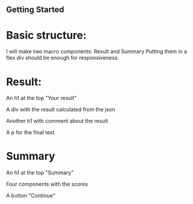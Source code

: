 ## Getting Started

# Basic structure:

I will make two macro components: Result and Summary
Putting them in a flex div should be enough for responsiveness. 

# Result:
An h1 at the top "Your result"

A div with the result calculated from the json

Another h1 with comment about the result   

A p for the final text

# Summary
An h1 at the top "Summary"

Four components with the scores

A button "Continue"
